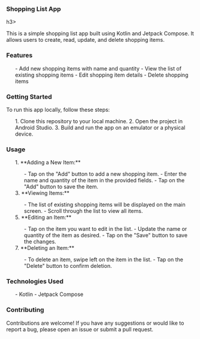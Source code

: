 <h3>Shopping List App</h3>h3>
<p>This is a simple shopping list app built using Kotlin and Jetpack Compose. It allows users to create, read, update, and delete shopping items.</p>

<h3>Features</h3>
<ul>
- Add new shopping items with name and quantity
- View the list of existing shopping items
- Edit shopping item details
- Delete shopping items
</ul>

<h3>Getting Started</h3>
<p>To run this app locally, follow these steps:</p>
<ol>
1. Clone this repository to your local machine.
2. Open the project in Android Studio.
3. Build and run the app on an emulator or a physical device.
</ol>
<h3>Usage</h3>
<ol>
1. **Adding a New Item:**
<ul>
   - Tap on the "Add" button to add a new shopping item.
   - Enter the name and quantity of the item in the provided fields.
   - Tap on the "Add" button to save the item.
</ul>
3. **Viewing Items:**
<ul>
   - The list of existing shopping items will be displayed on the main screen.
   - Scroll through the list to view all items.
</ul>
5. **Editing an Item:**
<ul>
   - Tap on the item you want to edit in the list.
   - Update the name or quantity of the item as desired.
   - Tap on the "Save" button to save the changes.
</ul>
7. **Deleting an Item:**
<ul>
   - To delete an item, swipe left on the item in the list.
   - Tap on the "Delete" button to confirm deletion.
</ul>
</ol>

<h3>Technologies Used</h3>
<ul>
- Kotlin
- Jetpack Compose
</ul>

<h3>Contributing</h3>

<p>Contributions are welcome! If you have any suggestions or would like to report a bug, please open an issue or submit a pull request.</p>
